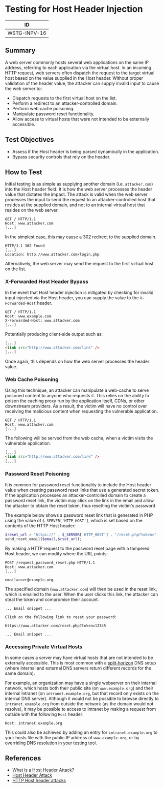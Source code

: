 # Testing for Host Header Injection

|ID          |
|------------|
|WSTG-INPV-16|

## Summary

A web server commonly hosts several web applications on the same IP address, referring to each application via the virtual host. In an incoming HTTP request, web servers often dispatch the request to the target virtual host based on the value supplied in the Host header. Without proper validation of the header value, the attacker can supply invalid input to cause the web server to:

- Dispatch requests to the first virtual host on the list.
- Perform a redirect to an attacker-controlled domain.
- Perform web cache poisoning.
- Manipulate password reset functionality.
- Allow access to virtual hosts that were not intended to be externally accessible.

## Test Objectives

- Assess if the Host header is being parsed dynamically in the application.
- Bypass security controls that rely on the header.

## How to Test

Initial testing is as simple as supplying another domain (i.e. `attacker.com`) into the Host header field. It is how the web server processes the header value that dictates the impact. The attack is valid when the web server processes the input to send the request to an attacker-controlled host that resides at the supplied domain, and not to an internal virtual host that resides on the web server.

```http
GET / HTTP/1.1
Host: www.attacker.com
[...]
```

In the simplest case, this may cause a 302 redirect to the supplied domain.

```http
HTTP/1.1 302 Found
[...]
Location: http://www.attacker.com/login.php

```

Alternatively, the web server may send the request to the first virtual host on the list.

### X-Forwarded Host Header Bypass

In the event that Host header injection is mitigated by checking for invalid input injected via the Host header, you can supply the value to the `X-Forwarded-Host` header.

```http
GET / HTTP/1.1
Host: www.example.com
X-Forwarded-Host: www.attacker.com
[...]
```

Potentially producing client-side output such as:

```html
[...]
<link src="http://www.attacker.com/link" />
[...]
```

Once again, this depends on how the web server processes the header value.

### Web Cache Poisoning

Using this technique, an attacker can manipulate a web-cache to serve poisoned content to anyone who requests it. This relies on the ability to poison the caching proxy run by the application itself, CDNs, or other downstream providers. As a result, the victim will have no control over receiving the malicious content when requesting the vulnerable application.

```http
GET / HTTP/1.1
Host: www.attacker.com
[...]
```

The following will be served from the web cache, when a victim visits the vulnerable application.

```html
[...]
<link src="http://www.attacker.com/link" />
[...]
```

### Password Reset Poisoning

It is common for password reset functionality to include the Host header value when creating password reset links that use a generated secret token. If the application processes an attacker-controlled domain to create a password reset link, the victim may click on the link in the email and allow the attacker to obtain the reset token, thus resetting the victim's password.

The example below shows a password reset link that is generated in PHP using the value of `$_SERVER['HTTP_HOST']`, which is set based on the contents of the HTTP Host header:

```php
$reset_url = "https://" . $_SERVER['HTTP_HOST'] . "/reset.php?token=" .$token;
send_reset_email($email,$rset_url);
```

By making a HTTP request to the password reset page with a tampered Host header, we can modify where the URL points:

```http
POST /request_password_reset.php HTTP/1.1
Host: www.attacker.com
[...]

email=user@example.org
```

The specified domain (`www.attacker.com`) will then be used in the reset link, which is emailed to the user. When the user clicks this link, the attacker can steal the token and compromise their account.

```text
... Email snippet ...

Click on the following link to reset your password:

https://www.attacker.com/reset.php?token=12345

... Email snippet ...
```

### Accessing Private Virtual Hosts

In some cases a server may have virtual hosts that are not intended to be externally accessible. This is most common with a [split-horizon](https://en.wikipedia.org/wiki/Split-horizon_DNS) DNS setup (where internal and external DNS servers return different records for the same domain).

For example, an organization may have a single webserver on their internal network, which hosts both their public site (on `www.example.org`) and their internal Intranet (on `intranet.example.org`, but that record only exists on the internal DNS server). Although it would not be possible to browse directly to `intranet.example.org` from outside the network (as the domain would not resolve), it may be possible to access to Intranet by making a request from outside with the following `Host` header:

```http
Host: intranet.example.org
```

This could also be achieved by adding an entry for `intranet.example.org` to your hosts file with the public IP address of `www.example.org`, or by overriding DNS resolution in your testing tool.

## References

- [What is a Host Header Attack?](https://www.acunetix.com/blog/articles/automated-detection-of-host-header-attacks/)
- [Host Header Attack](https://www.briskinfosec.com/blogs/blogsdetail/Host-Header-Attack)
- [HTTP Host header attacks](https://portswigger.net/web-security/host-header)
